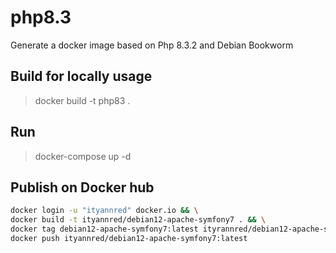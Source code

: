# php8.3
Generate a docker image based on Php 8.3.2 and Debian Bookworm

## Build for locally usage
> docker build -t php83 .

## Run
> docker-compose up -d

## Publish on Docker hub
```bash
docker login -u "ityannred" docker.io && \
docker build -t ityannred/debian12-apache-symfony7 . && \
docker tag debian12-apache-symfony7:latest ityrannred/debian12-apache-symfony7:latest && \
docker push ityannred/debian12-apache-symfony7:latest
```
